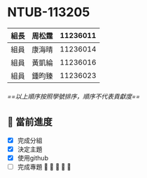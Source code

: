 # NTUB-113205
| 組長 | 周松霆 | 11236011|
| -------- | -------- | -------- |
| 組員 | 康海晴 | 11236014 |
| 組員 | 黃凱綸 | 11236016 |
| 組員 | 鍾昀臻 | 11236023 |
###### ==以上順序按照學號排序，順序不代表貢獻度==






## :memo: 當前進度
- [x] 完成分組
- [x] 決定主題
- [x] 使用github
- [ ] 完成專題
:rocket: :rocket: :rocket: :rocket: :rocket: 